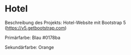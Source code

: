 # Hotel

Beschreibung des Projekts:
Hotel-Website mit Bootstrap 5 (https://v5.getbootstrap.com)

Primärfarbe: Blau
#0178ba

Sekundärfarbe: Orange
